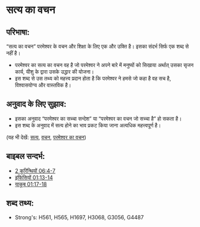 # सत्य का वचन #

## परिभाषा: ##

“सत्य का वचन” परमेश्वर के वचन और शिक्षा के लिए एक और उक्ति है। इसका संदर्भ सिर्फ एक शब्द से नहीं है।

* परमेश्वर का सत्य का वचन वह है जो परमेश्वर ने अपने बारे में मनुष्यों को सिखाया अर्थात् उसका सृजन कार्य, यीशु के द्वारा उसके उद्धार की योजना।
* इस शब्द से उस तथ्य को महत्त्व प्रदान होता है कि परमेश्वर ने हमसे जो कहा है वह सच है, विश्वासयोग्य और वास्तविक है।

## अनुवाद के लिए सुझाव: ##

* इसका अनुवाद “परमेश्वर का सच्चा सन्देश” या “परमेश्वर का वचन जो सच्चा है” हो सकता है।
* इस शब्द के अनुवाद में सत्य होने का भाव प्रकट किया जाना अत्यधिक महत्त्वपूर्ण है।

(यह भी देखें: [सत्य](../kt/true.md), [वचन](../other/word.md), [परमेश्वर का वचन](../kt/wordofgod.md))

## बाइबल सन्दर्भ: ##

* [2 कुरिन्थियों 06:4-7](rc://en/tn/help/2co/06/04)
* [इफिसियों 01:13-14](rc://en/tn/help/eph/01/13)
* [याकूब 01:17-18](rc://en/tn/help/jas/01/17)

## शब्द तथ्य: ##

* Strong's: H561, H565, H1697, H3068, G3056, G4487
